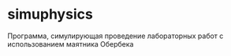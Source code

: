 # simuphysics
Программа, симулирующая проведение лабораторных работ с использованием маятника Обербека

